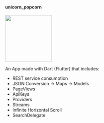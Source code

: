 #### unicorn_popcorn

<img src="https://external-content.duckduckgo.com/iu/?u=https%3A%2F%2Fstatic.popcornopolis.com%2Fmedia%2Fcatalog%2Fproduct%2Fcache%2F1%2Fimage%2F650x%2F7b8fef0172c2eb72dd8fd366c999954c%2Fu%2Fn%2Funicornpopcorn_logo.jpg&f=1&nofb=1" width="150" height="150" align="center"/>


An App made with Dart (Flutter) that includes:

- REST service consumption
- JSON Conversion -> Maps -> Models
- PageViews
- ApiKeys
- Providers
- Streams
- Infinite Horizontal Scroll
- SearchDelegate

